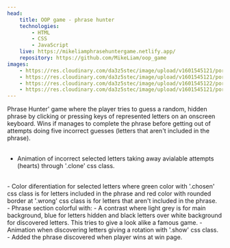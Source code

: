 ```yaml
---
head:
    title: OOP game - phrase hunter
    technologies: 
        - HTML
        - CSS
        - JavaScript
    live: https://mikeliamphrasehuntergame.netlify.app/
    repository: https://github.com/MikeLiam/oop_game
images:
    - https://res.cloudinary.com/da3z5stec/image/upload/v1601545121/portflio-nuxt/oop_game_landscape_01_x51s6w.png
    - https://res.cloudinary.com/da3z5stec/image/upload/v1601545121/portflio-nuxt/oop_game_landscape_02_lyhx6z.png
    - https://res.cloudinary.com/da3z5stec/image/upload/v1601545122/portflio-nuxt/oop_game_landscape_03_ezm2sv.png
    - https://res.cloudinary.com/da3z5stec/image/upload/v1601545121/portflio-nuxt/oop_game_landscape_04_mgjgqs.png
---
```


Phrase Hunter' game where the player tries to guess a random, hidden phrase by clicking or pressing keys of represented letters on an onscreen keyboard. Wins if manages to complete the phrase before getting out of attempts doing five incorrect guesses (letters that aren't included in the phrase).  
<br/>
- Animation of incorrect selected letters taking away avialable attempts (hearts) through '.clone' css class.  
<br/> 
- Color diferentiation for selected letters where green color with '.chosen' css class is for letters included in the phrase and red color with rounded border at '.wrong' css class is for letters that aren't included in the phrase.  
<br/>
- Phrase section colorful with:  
    - A contrast where light grey is for main background, blue for letters hidden and black letters over white background for discovered letters. This tries to give a look alike a famous game.
    - Animation when discovering letters giving a rotation with '.show' css class.  
<br/>
- Added the phrase discovered when player wins at win page.

